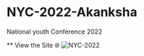 # NYC-2022-Akanksha
National youth Conference 2022

** View the Site 🌐
![NYC-2022](https://main--nyc-2022.netlify.app/)
